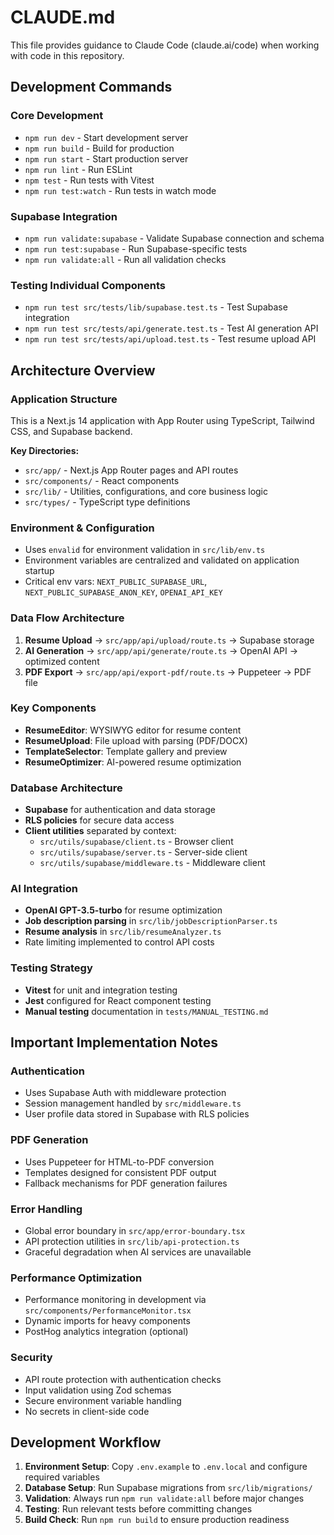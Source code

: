 # CLAUDE.md

This file provides guidance to Claude Code (claude.ai/code) when working with code in this repository.

## Development Commands

### Core Development
- `npm run dev` - Start development server
- `npm run build` - Build for production  
- `npm run start` - Start production server
- `npm run lint` - Run ESLint
- `npm test` - Run tests with Vitest
- `npm run test:watch` - Run tests in watch mode

### Supabase Integration
- `npm run validate:supabase` - Validate Supabase connection and schema
- `npm run test:supabase` - Run Supabase-specific tests
- `npm run validate:all` - Run all validation checks

### Testing Individual Components
- `npm run test src/tests/lib/supabase.test.ts` - Test Supabase integration
- `npm run test src/tests/api/generate.test.ts` - Test AI generation API
- `npm run test src/tests/api/upload.test.ts` - Test resume upload API

## Architecture Overview

### Application Structure
This is a Next.js 14 application with App Router using TypeScript, Tailwind CSS, and Supabase backend.

**Key Directories:**
- `src/app/` - Next.js App Router pages and API routes
- `src/components/` - React components
- `src/lib/` - Utilities, configurations, and core business logic
- `src/types/` - TypeScript type definitions

### Environment & Configuration
- Uses `envalid` for environment validation in `src/lib/env.ts`
- Environment variables are centralized and validated on application startup
- Critical env vars: `NEXT_PUBLIC_SUPABASE_URL`, `NEXT_PUBLIC_SUPABASE_ANON_KEY`, `OPENAI_API_KEY`

### Data Flow Architecture
1. **Resume Upload** → `src/app/api/upload/route.ts` → Supabase storage
2. **AI Generation** → `src/app/api/generate/route.ts` → OpenAI API → optimized content
3. **PDF Export** → `src/app/api/export-pdf/route.ts` → Puppeteer → PDF file

### Key Components
- **ResumeEditor**: WYSIWYG editor for resume content
- **ResumeUpload**: File upload with parsing (PDF/DOCX)
- **TemplateSelector**: Template gallery and preview
- **ResumeOptimizer**: AI-powered resume optimization

### Database Architecture
- **Supabase** for authentication and data storage
- **RLS policies** for secure data access
- **Client utilities** separated by context:
  - `src/utils/supabase/client.ts` - Browser client
  - `src/utils/supabase/server.ts` - Server-side client
  - `src/utils/supabase/middleware.ts` - Middleware client

### AI Integration
- **OpenAI GPT-3.5-turbo** for resume optimization
- **Job description parsing** in `src/lib/jobDescriptionParser.ts`
- **Resume analysis** in `src/lib/resumeAnalyzer.ts`
- Rate limiting implemented to control API costs

### Testing Strategy
- **Vitest** for unit and integration testing
- **Jest** configured for React component testing
- **Manual testing** documentation in `tests/MANUAL_TESTING.md`

## Important Implementation Notes

### Authentication
- Uses Supabase Auth with middleware protection
- Session management handled by `src/middleware.ts`
- User profile data stored in Supabase with RLS policies

### PDF Generation
- Uses Puppeteer for HTML-to-PDF conversion
- Templates designed for consistent PDF output
- Fallback mechanisms for PDF generation failures

### Error Handling
- Global error boundary in `src/app/error-boundary.tsx`
- API protection utilities in `src/lib/api-protection.ts`
- Graceful degradation when AI services are unavailable

### Performance Optimization
- Performance monitoring in development via `src/components/PerformanceMonitor.tsx`
- Dynamic imports for heavy components
- PostHog analytics integration (optional)

### Security
- API route protection with authentication checks
- Input validation using Zod schemas
- Secure environment variable handling
- No secrets in client-side code

## Development Workflow

1. **Environment Setup**: Copy `.env.example` to `.env.local` and configure required variables
2. **Database Setup**: Run Supabase migrations from `src/lib/migrations/`
3. **Validation**: Always run `npm run validate:all` before major changes
4. **Testing**: Run relevant tests before committing changes
5. **Build Check**: Run `npm run build` to ensure production readiness